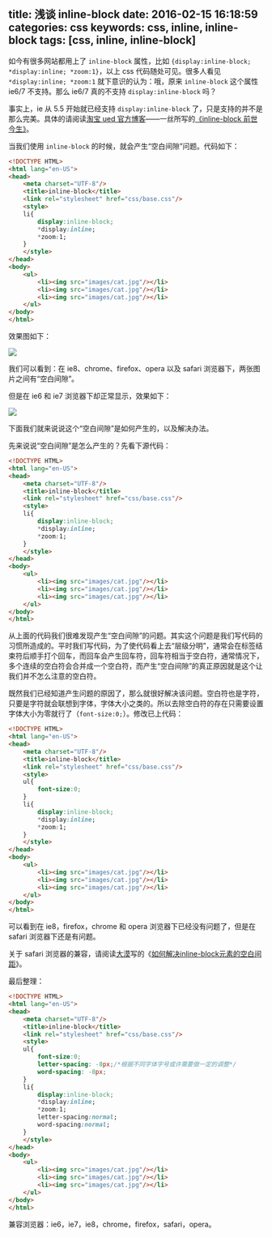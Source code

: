 title: 浅谈 inline-block
date: 2016-02-15 16:18:59
categories: css
keywords: css, inline, inline-block
tags: [css, inline, inline-block]
---

如今有很多网站都用上了 `inline-block` 属性，比如 `{display:inline-block; *display:inline; *zoom:1}`，以上 css 代码随处可见。很多人看见 `*display:inline; *zoom:1` 就下意识的认为：哦，原来 `inline-block` 这个属性 ie6/7 不支持。那么 ie6/7 真的不支持 `display:inline-block` 吗？
<!--more-->

事实上，ie 从 5.5 开始就已经支持 `display:inline-block` 了，只是支持的并不是那么完美。具体的请阅读[淘宝 ued 官方博客](http://ued.taobao.org/blog/)——一丝所写的[《inline-block 前世今生》](http://ued.taobao.org/blog/2012/08/inline-block/)。

当我们使用 `inline-block` 的时候，就会产生“空白间隙”问题。代码如下：

``` html
<!DOCTYPE HTML>
<html lang="en-US">
<head>
    <meta charset="UTF-8"/>
    <title>inline-block</title>
    <link rel="stylesheet" href="css/base.css"/>
    <style>
    li{
        display:inline-block;
        *display:inline;
        *zoom:1;
    }
    </style>
</head>
<body>
    <ul>
        <li><img src="images/cat.jpg"/></li>
        <li><img src="images/cat.jpg"/></li>
        <li><img src="images/cat.jpg"/></li>
    </ul>
</body>
</html>
```

效果图如下：

![](http://7xn4vv.com1.z0.glb.clouddn.com/static/upload/2016/02/1.png)

我们可以看到：在 ie8、chrome、firefox、opera 以及 safari 浏览器下，两张图片之间有“空白间隙”。

但是在 ie6 和 ie7 浏览器下却正常显示，效果如下：

![](http://7xn4vv.com1.z0.glb.clouddn.com/static/upload/2016/02/2.png)

下面我们就来说说这个“空白间隙”是如何产生的，以及解决办法。

先来说说“空白间隙”是怎么产生的？先看下源代码：

``` html
<!DOCTYPE HTML>
<html lang="en-US">
<head>
    <meta charset="UTF-8"/>
    <title>inline-block</title>
    <link rel="stylesheet" href="css/base.css"/>
    <style>
    li{
        display:inline-block;
        *display:inline;
        *zoom:1;
    }
    </style>
</head>
<body>
    <ul>
        <li><img src="images/cat.jpg"/></li>
        <li><img src="images/cat.jpg"/></li>
        <li><img src="images/cat.jpg"/></li>
    </ul>
</body>
</html>
```

从上面的代码我们很难发现产生“空白间隙”的问题。其实这个问题是我们写代码的习惯所造成的。平时我们写代码，为了使代码看上去“层级分明”，通常会在标签结束符后顺手打个回车，而回车会产生回车符，回车符相当于空白符，通常情况下，多个连续的空白符会合并成一个空白符，而产生“空白间隙”的真正原因就是这个让我们并不怎么注意的空白符。

既然我们已经知道产生问题的原因了，那么就很好解决该问题。空白符也是字符，只要是字符就会联想到字体，字体大小之类的。所以去除空白符的存在只需要设置字体大小为零就行了（`font-size:0;`）。修改已上代码：

``` html
<!DOCTYPE HTML>
<html lang="en-US">
<head>
    <meta charset="UTF-8"/>
    <title>inline-block</title>
    <link rel="stylesheet" href="css/base.css"/>
    <style>
    ul{
        font-size:0;
    }
    li{
        display:inline-block;
        *display:inline;
        *zoom:1;
    }
    </style>
</head>
<body>
    <ul>
        <li><img src="images/cat.jpg"/></li>
        <li><img src="images/cat.jpg"/></li>
        <li><img src="images/cat.jpg"/></li>
    </ul>
</body>
</html>
```

可以看到在 ie8，firefox，chrome 和 opera 浏览器下已经没有问题了，但是在 safari 浏览器下还是有问题。

关于 safari 浏览器的兼容，请阅读[大漠](http://www.w3cplus.com/)写的《[如何解决inline-block元素的空白间距](http://www.w3cplus.com/css/fighting-the-space-between-inline-block-elements)》。

最后整理：

``` html
<!DOCTYPE HTML>
<html lang="en-US">
<head>
    <meta charset="UTF-8"/>
    <title>inline-block</title>
    <link rel="stylesheet" href="css/base.css"/>
    <style>
    ul{
        font-size:0;
        letter-spacing: -8px;/*根据不同字体字号或许需要做一定的调整*/
        word-spacing: -8px;
    }
    li{
        display:inline-block;
        *display:inline;
        *zoom:1;
        letter-spacing:normal;
        word-spacing:normal;
    }
    </style>
</head>
<body>
    <ul>
        <li><img src="images/cat.jpg"/></li>
        <li><img src="images/cat.jpg"/></li>
        <li><img src="images/cat.jpg"/></li>
    </ul>
</body>
</html>
```

兼容浏览器：ie6，ie7，ie8，chrome，firefox，safari，opera。